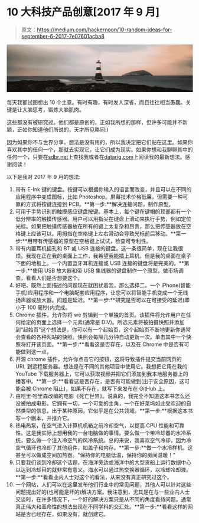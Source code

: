 # 10 大科技产品创意[2017 年 9 月]

> 原文：<https://medium.com/hackernoon/10-random-ideas-for-september-6-2017-7e07601acba8>

![](img/3a1d1d86e645adb8e16f2046f65a562b.png)

每天我都试图想出 10 个主意。有时有趣，有时发人深省，而且往往相当愚蠢。关键是让大脑思考，锻炼大脑肌肉。

这些都没有被研究过。他们都是原创的，正如我所想的那样，但许多可能并不新颖，正如你知道他们所说的，天才所见略同:)

因为如果你不与世界分享，想法是没有用的，所以我决定把它们贴在这里。如果你喜欢其中的任何一个，那就去实现它，让它们成为现实。如果你想和我聊聊其中的任何一个，只要在[sdbr.net](http://www.sdbr.net/)上查找我或者在[datarig.com](http://www.datarig.com/)上阅读我的最新想法。感谢阅读！

以下是我对 2017 年 9 月的想法:

1.  带有 E-Ink 键的键盘。按键可以根据你输入的语言而改变，并且可以在不同的应用程序中变成图标，比如 Photoshop。屏幕技术价格低廉，但需要一种可靠的方式将按键连接到 PCB。**第一步:**解决连接问题，制作原型。
2.  可用于手势识别的触摸感应键盘按键。基本上，每个键在键帽的顶部都有一个低分辨率的触摸传感器。用户可以用指尖在键盘上滑动来执行手势，例如定位光标。如果把触摸传感器放在所有的键上太复杂和昂贵，那么把传感器放在空格键上应该可以。用拇指在空格键上左右滑动会导致光标前后移动。**第一步:**用带有传感器的原型在空格键上试试，检查可专利性。
3.  带有内置耳机插孔和 BT 或 USB 连接的键盘。这一条很简单，现在让我很烦。我现在正在我的桌面上工作，我希望我能插上耳机，但是我的桌面在桌子下面的地板上。一个内置蓝牙耳机连接或 USB 连接的键盘将是完美的。**第一步:**使用 USB 放大器和带 USB 集线器的键盘制作一个原型。做市场调查，看看人们是否想要这个。
4.  好吧，既然上面描述的问题现在就困扰着我，那么选择二。一个 iPhone(智能手机)应用程序和一个电脑配套应用程序，让您可以将智能手机变成一个无线扬声器或放大器。问题是延迟。**第一步:**研究是否可以在可接受的延迟(即小于 100 毫秒)内完成。
5.  Chrome 插件，允许你将 we 剪辑到一个单独的首页。该插件将允许用户在任何给定的页面上选择一个元素(通常是 DIV)。所选元素将被拍摄快照并添加到“起始页”这个想法是，你可以有一个起始页，这个起始页不断地更新你通常会查看的各种网站的快照。快照会每隔几分钟自动更新一次。单击其中一个快照将打开该页面。**第一步:**看看这是否存在，以及在 Chrome 中是否有可能做到这一点。
6.  开源 chrome 插件，允许你点击它的按钮，这将导致插件提交当前网页的 URL 到远程服务器。想法是在不同的其他项目中使用它。我想把它用在我的 YouTube 下载服务器上，它可以获取视频并把它们添加到我本地服务器上的播客中。**第一步:**看看这是否存在，是否有可能做到(出于安全原因，这可能会被 Chrome 阻止)，如果不存在，就写下来发布在 GitHub 上。
7.  由哈里·哈里森改编的电影《死亡世界》。说真的，我完全不知道这本书怎么还没被拍成电影。它拥有一切，一个可爱的主角，一个在好莱坞如此受欢迎的自然类型的信息，出于某种原因，它似乎是在公共领域。**第一步:**根据这本书写一个剧本，并推介它。
8.  热电热泵，在空气进入计算机机箱之前冷却空气，以提高 CPU 性能和可靠性。这是我实际上想用我的一台电脑做的事情。要么做一个带冷却器的水冷系统，要么做一个注入冷空气的风冷系统。总的来说，我喜欢空气冷却，因为冷空气循环也冷却了其他组件，如盖子和内存。**第一步:**做一个水冷样机。这甚至可以做成空间加热器。"保持你的电脑低温，保持你的房间温暖！"
9.  只要我们谈到冷却这个话题，在海洋旁边或海洋中的大型货船上运行数据中心以达到冷却目的就非常有意义。海水可以通过热交换器循环，以冷却冷却液。**第一步:**看看业内人士对这个的看法，从来没有真正研究过这个。
10.  一个网站，人们可以在这里发布他们行业中的常见问题，其他人可以针对这些问题提出好的(也可能是坏的)解决方案。我注意到，尤其是在与一些业内人士交谈时，在许多情况下，一个好的解决方案只是从不同的角度看待问题。通常真正伟大和革命性的想法出现在不同学科的交汇处。**第一步:**看看这样的网站是否已经存在，如果没有，就创建它。
